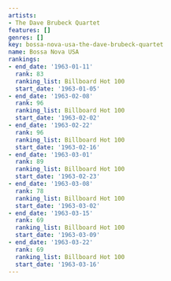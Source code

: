 ```yaml
---
artists:
- The Dave Brubeck Quartet
features: []
genres: []
key: bossa-nova-usa-the-dave-brubeck-quartet
name: Bossa Nova USA
rankings:
- end_date: '1963-01-11'
  rank: 83
  ranking_list: Billboard Hot 100
  start_date: '1963-01-05'
- end_date: '1963-02-08'
  rank: 96
  ranking_list: Billboard Hot 100
  start_date: '1963-02-02'
- end_date: '1963-02-22'
  rank: 96
  ranking_list: Billboard Hot 100
  start_date: '1963-02-16'
- end_date: '1963-03-01'
  rank: 89
  ranking_list: Billboard Hot 100
  start_date: '1963-02-23'
- end_date: '1963-03-08'
  rank: 78
  ranking_list: Billboard Hot 100
  start_date: '1963-03-02'
- end_date: '1963-03-15'
  rank: 69
  ranking_list: Billboard Hot 100
  start_date: '1963-03-09'
- end_date: '1963-03-22'
  rank: 69
  ranking_list: Billboard Hot 100
  start_date: '1963-03-16'
---
```


